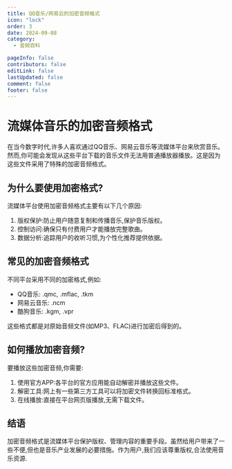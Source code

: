 ```yaml
---
title: QQ音乐/网易云的加密音频格式
icon: "lock"
order: 3
date: 2024-09-08
category:
  - 音频百科

pageInfo: false
contributors: false
editLink: false
lastUpdated: false
comment: false
footer: false
---
```


# 流媒体音乐的加密音频格式

在当今数字时代,许多人喜欢通过QQ音乐、网易云音乐等流媒体平台来欣赏音乐。然而,你可能会发现从这些平台下载的音乐文件无法用普通播放器播放。这是因为这些文件采用了特殊的加密音频格式。

## 为什么要使用加密格式?

流媒体平台使用加密音频格式主要有以下几个原因:

1. 版权保护:防止用户随意复制和传播音乐,保护音乐版权。
2. 控制访问:确保只有付费用户才能播放完整歌曲。
3. 数据分析:追踪用户的收听习惯,为个性化推荐提供依据。

## 常见的加密音频格式

不同平台采用不同的加密格式,例如:

- QQ音乐: .qmc, .mflac, .tkm
- 网易云音乐: .ncm
- 酷狗音乐: .kgm, .vpr

这些格式都是对原始音频文件(如MP3、FLAC)进行加密后得到的。

## 如何播放加密音频?

要播放这些加密音频,你需要:

1. 使用官方APP:各平台的官方应用能自动解密并播放这些文件。
2. 解密工具:网上有一些第三方工具可以将加密文件转换回标准格式。
3. 在线播放:直接在平台网页版播放,无需下载文件。

## 结语

加密音频格式是流媒体平台保护版权、管理内容的重要手段。虽然给用户带来了一些不便,但也是音乐产业发展的必要措施。作为用户,我们应该尊重版权,合法使用音乐资源.

